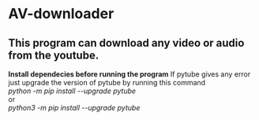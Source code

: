 # AV-downloader
<h2>This program can download any video or audio from the youtube.</h2>
<b>Install dependecies before running the program</b>
If pytube gives any error just upgrade the version of pytube by running this command<br>
<i>python -m pip install --upgrade pytube</i><br>
or<br>
<i>python3 -m pip install --upgrade pytube</i>
